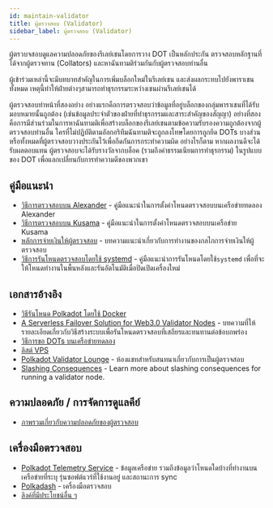 ```yaml
---
id: maintain-validator
title: ผู้ตรวจสอบ (Validator)
sidebar_label: ผู้ตรวจสอบ (Validator)
---
```


ผู้ตรวบจสอบดูแลความปลอดภัยของรีเลย์เชนโดยการวาง DOT เป็นหลักประกัน ตรวจสอบหลักฐานที่ได้จากผู้ตรวจทาน (Collators) และหาฉันทามติร่วมกันกับผู้ตรวจสอบท่านอื่น

ผู้เข้าร่วมเหล่านี้จะมีบทบาทสำคัญในการเพิ่มบล็อกใหม่ในรีเลย์เชน และส่งผลกระทบไปยังพาราเชนทั้งหมด เหตุนี้ทำให้ฝ่ายต่างๆสามารถทำธุรกรรมระหว่างเชนผ่านรีเลย์เชนได้

ผู้ตรวจสอบทำหน้าที่สองอย่าง อย่างแรกคือการตรวจสอบว่าข้อมูลที่อยู่บล็อกของกลุ่มพาราเชนที่ได้รับมอบหมายนั้นถูกต้อง (เช่นข้อมูลประจำตัวของฝ่ายที่ทำธุรกรรมและสาระสำคัญของสัญญา) อย่างที่สองคือการมีส่วนร่วมในการหาฉันทามติเพื่อสร้างบล็อกของรีเลย์เชนตามข้อความรับรองความถูกต้องจากผู้ตรวจสอบท่านอื่น ใครที่ไม่ปฏิบัติตามอัลกอริทึมฉันทามติจะถูกลงโทษโดยการถูกยึด DOTs บางส่วนหรือทั้งหมดที่ผู้ตรวจสอบวางประกันไว้เพื่อกีดกันการกระทำความผิด อย่างไรก็ตาม หากผลงานดีจะได้รับผลตอบแทน ผู้ตรวจสอบจะได้รับรางวัลจากบล็อค (รวมถึงค่าธรรมเนียมการทำธุรกรรม) ในรูปแบบของ DOT เพื่อแลกเปลี่ยนกับการทำความดีของพวกเขา

## คู่มือแนะนำ

- [วิธีการตรวจสอบบน Alexander](maintain-guides-how-to-validate-alexander) - คู่มือแนะนำในการตั้งค่าโหนดตรวจสอบบนเครือข่ายทดลอง Alexander
- [วิธีการตรวจสอบบน Kusama](maintain-guides-how-to-validate-kusama) - คู่มือแนะนำในการตั้งค่าโหนดตรวจสอบบนเครือข่าย Kusama
- [หลักการจ่ายเงินให้ผู้ตรวจสอบ](maintain-guides-validator-payout) - บทความแนะนำเกี่ยวกับการทำงานของกลไกการจ่ายเงินให้ผู้ตรวจสอบ
- [วิธีการรันโหนดตรวจสอบโดยใช้ systemd](maintain-guides-how-to-systemd) - คู่มือแนะนำการรันโหนดโดยใช้`systemd` เพื่อที่จะให้โหนดทำงานในพื้นหลังและรันอัตโนมัติเมื่อปิดเปิดเครื่องใหม่

## เอกสารอ้างอิง

- [วิธีรันโหนด Polkadot โดยใช้ Docker](https://medium.com/@acvlls/setting-up-a-maintain-the-easy-way-3a885283091f)
- [A Serverless Failover Solution for Web3.0 Validator Nodes](https://hackernoon.com/a-serverless-failover-solution-for-web-3-0-validator-nodes-e26b9d24c71d) - บทความที่ให้รายละเอียดเกี่ยวกับวิธีสร้างระบบเพื่อรันโหนดตรวจสอบที่เสถียรและทนทานต่อข้อบกพร่อง
- [วิธีการขอ DOTs บนเครือข่ายทดลอง](learn-DOT#getting-testnet-dots)
- [ลิสต์ VPS](maintain-guides-how-to-validate-kusama#vps-list)
- [Polkadot Validator Lounge](https://matrix.to/#/!NZrbtteFeqYKCUGQtr:matrix.parity.io?via=matrix.parity.io&via=matrix.org&via=web3.foundation) - ห้องแชทสำหรับสนทนาเกี่ยวกับการเป็นผู้ตรวจสอบ
- [Slashing Consequences](https://wiki.polkadot.network/docs/en/learn-staking#slashing) - Learn more about slashing consequences for running a validator node.

## ความปลอดภัย / การจัดการดูแลคีย์

- [ภาพรวมเกี่ยวกับความปลอดภัยของผู้ตรวจสอบ](https://github.com/w3f/validator-security)

## เครื่องมือตรวจสอบ

- [Polkadot Telemetry Service](https://telemetry.polkadot.io/#/Alexander) - ข้อมูลเครือข่าย รวมถึงข้อมูลว่าโหนดใดบ้างที่ทำงานบนเครือข่ายที่ระบุ รุ่นซอฟต์แวร์ที่ใช้งานอยู่ และสถานะการ sync
- [Polkadash](http://polkadash.io/) - เครื่องมือตรวจสอบ
- [ลิงค์ที่มีประโยชน์อื่น ๆ](https://forum.web3.foundation/t/useful-links-for-validators/20)
